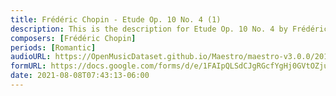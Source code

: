 ```yaml
---
title: Frédéric Chopin - Etude Op. 10 No. 4 (1)
description: This is the description for Etude Op. 10 No. 4 by Frédéric Chopin
composers: [Frédéric Chopin]
periods: [Romantic]
audioURL: https://OpenMusicDataset.github.io/Maestro/maestro-v3.0.0/2013/ORIG-MIDI_02_7_6_13_Group__MID--AUDIO_08_R1_2013_wav--3.midi
formURL: https://docs.google.com/forms/d/e/1FAIpQLSdCJgRGcfYgHj0GVtOZju_5FA5RwIQ4R3KXMh8cqA-p_-WAaQ/viewform
date: 2021-08-08T07:43:13-06:00
---
```

